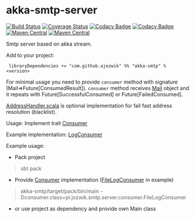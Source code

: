 # akka-smtp-server

[![Build Status](https://travis-ci.org/ajozwik/akka-smtp-server.svg?branch=master)](https://travis-ci.org/ajozwik/akka-smtp-server)
[![Coverage Status](https://coveralls.io/repos/github/ajozwik/akka-smtp-server/badge.svg?branch=master)](https://coveralls.io/github/ajozwik/akka-smtp-server?branch=master)
[![Codacy Badge](https://api.codacy.com/project/badge/Grade/4c70d8b812914b44ab7f398a49c1c533)](https://www.codacy.com/app/ajozwik/akka-smtp-server?utm_source=github.com&amp;utm_medium=referral&amp;utm_content=ajozwik/akka-smtp-server&amp;utm_campaign=Badge_Grade)
[![Codacy Badge](https://api.codacy.com/project/badge/Coverage/4c70d8b812914b44ab7f398a49c1c533)](https://www.codacy.com/app/ajozwik/akka-smtp-server?utm_source=github.com&utm_medium=referral&utm_content=ajozwik/akka-smtp-server&utm_campaign=Badge_Coverage)
[![Maven Central](https://img.shields.io/maven-central/v/com.github.ajozwik/akka-smtp_2.12.svg?label=latest%20release%20for%202.12)](http://search.maven.org/#search|ga|1|g%3A%22com.github.ajozwik%22%20AND%20a%3A%22akka-smtp_2.12%22)
[![Maven Central](https://img.shields.io/maven-central/v/com.github.ajozwik/akka-smtp_2.13.svg?label=latest%20release%20for%202.13)](http://search.maven.org/#search|ga|1|g%3A%22com.github.ajozwik%22%20AND%20a%3A%22akka-smtp_2.13%22)

Smtp server based on akka stream.

Add to your project:

```
 libraryDependencies += "com.github.ajozwik" %% "akka-smtp" % <version>
```


For minimal usage you need to provide `consumer` method with signature (Mail=>Future[ConsumedResult]).
`consumer` method receives [Mail](/smtp-util/src/main/scala/pl/jozwik/smtp/util/Mail.scala) object and it repeats with Future[SuccessfulConsumed] or Future[FailedConsumed].

[AddressHandler.scala](/akka-smtp/src/main/scala/pl/jozwik/smtp/server/AddressHandler.scala) is optional implementation for fail fast address resolution (blacklist).

Usage:
Implement trait [Consumer](/akka-smtp/src/main/scala/pl/jozwik/smtp/server/consumer/Consumer.scala)

Example implementation:
[LogConsumer](/akka-smtp/src/main/scala/pl/jozwik/smtp/server/consumer/LogConsumer.scala)

Example usage:

 - Pack project
> sbt pack
 - Provide [Consumer](/akka-smtp/src/main/scala/pl/jozwik/smtp/server/consumer/Consumer.scala) implementation ([FileLogConsumer](/akka-smtp/src/main/scala/pl/jozwik/smtp/server/consumer/FileLogConsumer.scala) in example)
> akka-smtp/target/pack/bin/main -Dconsumer.class=pl.jozwik.smtp.server.consumer.FileLogConsumer

 - or use project as dependency and provide own Main class 
